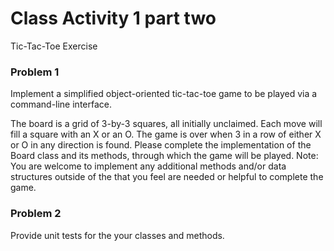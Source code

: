 
# Class Activity 1 part two

Tic-Tac-Toe Exercise

### Problem 1
Implement a simplified object-oriented tic-tac-toe game to be played via a command-line interface.

The board is a grid of 3-by-3 squares, all initially unclaimed. Each move will fill a square with an X or an O.
The game is over when 3 in a row of either X or O in any direction is found.
Please complete the implementation of the Board class and its methods, through which the game will be played.
    Note: You are welcome to implement any additional methods and/or data structures outside of the that you feel are needed or helpful to complete the game.

### Problem 2
Provide unit tests for the your classes and methods.
